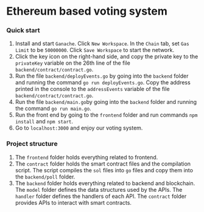 # Ethereum based voting system

### Quick start
1. Install and start `Ganache`. Click `New Workspace`. In the `Chain` tab, set `Gas Limit` to be `50000000`. Click `Save Workspace` to start the network.
2. Click the key icon on the right-hand side, and copy the private key to the `privateKey` variable on the 26th line of the file `backend/contract/contract.go`.
3. Run the file `backend/deployEvents.go` by going into the `backend` folder and running the command `go run deployEvents.go`. Copy the address printed in the console to the `addressEvents` variable of the file `backend/contract/contract.go`.
4. Run the file `backend/main.go`by going into the `backend` folder and running the command `go run main.go`.
5. Run the front end by going to the `frontend` folder and run commands `npm install` and `npm start`.
6. Go to `localhost:3000` and enjoy our voting system.

### Project structure
1. The `frontend` folder holds everything related to frontend. 
2. The `contract` folder holds the smart contract files and the compilation script. The script compiles the `sol` files into `go` files and copy them into the `backend/poll` folder. 
3. The `backend` folder holds everything related to backend and blockchain. The `model` folder defines the data structures used by the APIs. The `handler` folder defines the handlers of each API. The `contract` folder provides APIs to interact with smart contracts. 